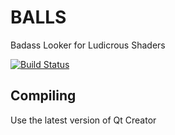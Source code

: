 # BALLS
Badass Looker for Ludicrous Shaders

[![Build Status](https://travis-ci.org/JesseTG/BALLS.svg?branch=master)](https://travis-ci.org/JesseTG/BALLS)

## Compiling

Use the latest version of Qt Creator